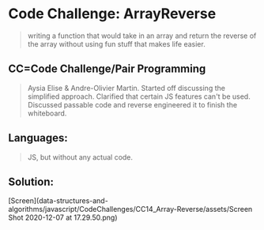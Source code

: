 # Code Challenge: ArrayReverse
 > writing a function that would take in an array and return the reverse of the array without using fun stuff that makes life easier.

## CC=Code Challenge/Pair Programming
 > Aysia Elise & Andre-Olivier Martin. Started off discussing the simplified approach. Clarified that certain JS features can't be used. Discussed passable code and reverse engineered it to finish the whiteboard.

## Languages:
 > JS, but without any actual code.

## Solution:

[Screen](data-structures-and-algorithms/javascript/CodeChallenges/CC14_Array-Reverse/assets/Screen Shot 2020-12-07 at 17.29.50.png)
